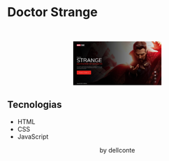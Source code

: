 <h1> Doctor Strange </h1>

<br>

<p align="center">
  <img alt="Fashion Photography" src="assets/Screenshot-Doctor-Strange.png" width="40%">
</p>

## Tecnologias
- HTML
- CSS
- JavaScript

<p align="center">by dellconte</p>
